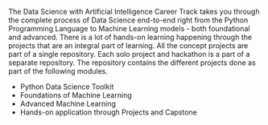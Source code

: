The Data Science with Artificial Intelligence Career Track takes you through the complete process of Data Science end-to-end right from the Python Programming Language to Machine Learning models - both foundational and advanced. There is a lot of hands-on learning happening through the projects that are an integral part of learning. All the concept projects are part of a single repository. Each solo project and hackathon is a part of a separate repository. The repository contains the different projects done as part of the following modules.

- Python Data Science Toolkit
- Foundations of Machine Learning
- Advanced Machine Learning
- Hands-on application through Projects and Capstone
